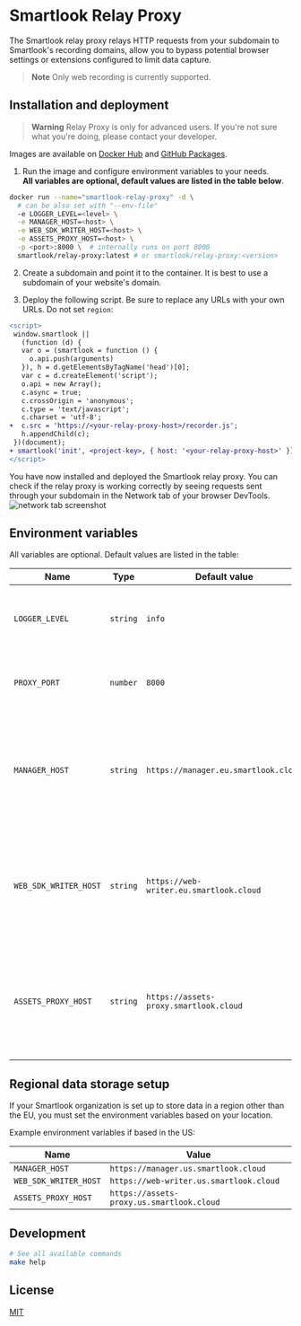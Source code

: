 # Smartlook Relay Proxy

The Smartlook relay proxy relays HTTP requests from your subdomain to Smartlook's recording domains, allow you to bypass potential browser settings or extensions configured to limit data capture.

> **Note**
> Only web recording is currently supported.

## Installation and deployment

> **Warning**
> Relay Proxy is only for advanced users. If you're not sure what you're doing, please contact your developer.

Images are available on [Docker Hub](https://hub.docker.com/r/smartlook/relay-proxy) and [GitHub Packages](https://github.com/smartlook/smartlook-relay-proxy/pkgs/container/relay-proxy).

1. Run the image and configure environment variables to your needs.  
   **All variables are optional, default values are listed in the table below**.

```bash
docker run --name="smartlook-relay-proxy" -d \
  # can be also set with "--env-file"
  -e LOGGER_LEVEL=<level> \
  -e MANAGER_HOST=<host> \
  -e WEB_SDK_WRITER_HOST=<host> \
  -e ASSETS_PROXY_HOST=<host> \
  -p <port>:8000 \  # internally runs on port 8000
  smartlook/relay-proxy:latest # or smartlook/relay-proxy:<version>
```

2. Create a subdomain and point it to the container. It is best to use a subdomain of your website's domain.

3. Deploy the following script. Be sure to replace any URLs with your own URLs. Do not set `region`:

```diff
<script>
 window.smartlook ||
   (function (d) {
   var o = (smartlook = function () {
     o.api.push(arguments)
   }), h = d.getElementsByTagName('head')[0];
   var c = d.createElement('script');
   o.api = new Array();
   c.async = true;
   c.crossOrigin = 'anonymous';
   c.type = 'text/javascript';
   c.charset = 'utf-8';
+  c.src = 'https://<your-relay-proxy-host>/recorder.js';
   h.appendChild(c);
 })(document);
+ smartlook('init', <project-key>, { host: '<your-relay-proxy-host>' });
</script>
```

You have now installed and deployed the Smartlook relay proxy. You can check if the relay proxy is working correctly by seeing requests sent through your subdomain in the Network tab of your browser DevTools.
   ![network tab screenshot](https://raw.githubusercontent.com/smartlook/smartlook-relay-proxy/main/network.png)

## Environment variables
All variables are optional. Default values are listed in the table:

| Name                  | Type     | Default value                           | Description                                                         | Notes              |
| --------------------- | -------- | --------------------------------------- | ------------------------------------------------------------------- |--------------------|
| `LOGGER_LEVEL`        | `string` | `info`                                  | One of `trace`, `debug`, `info`, `warn`, `error`, `fatal`, `silent` | Can be overridden |
| `PROXY_PORT`          | `number` | `8000`                                  | Port which will the HTTP server listen on                           | Can be overriden |
| `MANAGER_HOST`        | `string` | `https://manager.eu.smartlook.cloud`    | Smartlook Manager host                                              | Only edit this value if using a region other than EU, or if instructed by customer support |
| `WEB_SDK_WRITER_HOST` | `string` | `https://web-writer.eu.smartlook.cloud` | Smartlook Web Writer host                                           | Only edit this value if using a region other than EU, or if instructed by customer support |
| `ASSETS_PROXY_HOST`   | `string` | `https://assets-proxy.smartlook.cloud`  | Smartlook Assets Proxy host                                         | Only edit this value if using a region other than EU, or if instructed by customer support |

## Regional data storage setup

If your Smartlook organization is set up to store data in a region other than the EU, you must set the environment variables based on your location.

Example environment variables if based in the US:

| Name                  | Value                                     |
| --------------------- | ----------------------------------------- |
| `MANAGER_HOST`        | `https://manager.us.smartlook.cloud`      |
| `WEB_SDK_WRITER_HOST` | `https://web-writer.us.smartlook.cloud`   |
| `ASSETS_PROXY_HOST`   | `https://assets-proxy.us.smartlook.cloud` |

## Development

```bash
# See all available commands
make help
```

## License

[MIT](LICENSE)
